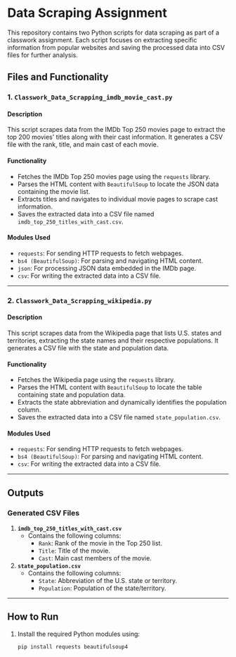 # Data Scraping Assignment
This repository contains two Python scripts for data scraping as part of a classwork assignment. Each script focuses on extracting specific information from popular websites and saving the processed data into CSV files for further analysis.
## Files and Functionality
### 1. `Classwork_Data_Scrapping_imdb_movie_cast.py`
#### **Description**
This script scrapes data from the IMDb Top 250 movies page to extract the top 200 movies' titles along with their cast information. It generates a CSV file with the rank, title, and main cast of each movie.
#### **Functionality**
- Fetches the IMDb Top 250 movies page using the `requests` library.
- Parses the HTML content with `BeautifulSoup` to locate the JSON data containing the movie list.
- Extracts titles and navigates to individual movie pages to scrape cast information.
- Saves the extracted data into a CSV file named `imdb_top_250_titles_with_cast.csv`.
#### **Modules Used**
- `requests`: For sending HTTP requests to fetch webpages.
- `bs4 (BeautifulSoup)`: For parsing and navigating HTML content.
- `json`: For processing JSON data embedded in the IMDb page.
- `csv`: For writing the extracted data into a CSV file.
---
### 2. `Classwork_Data_Scrapping_wikipedia.py`
#### **Description**
This script scrapes data from the Wikipedia page that lists U.S. states and territories, extracting the state names and their respective populations. It generates a CSV file with the state and population data.
#### **Functionality**
- Fetches the Wikipedia page using the `requests` library.
- Parses the HTML content with `BeautifulSoup` to locate the table containing state and population data.
- Extracts the state abbreviation and dynamically identifies the population column.
- Saves the extracted data into a CSV file named `state_population.csv`.
#### **Modules Used**
- `requests`: For sending HTTP requests to fetch webpages.
- `bs4 (BeautifulSoup)`: For parsing and navigating HTML content.
- `csv`: For writing the extracted data into a CSV file.
---
## Outputs
### Generated CSV Files
1. **`imdb_top_250_titles_with_cast.csv`**
   - Contains the following columns:
     - `Rank`: Rank of the movie in the Top 250 list.
     - `Title`: Title of the movie.
     - `Cast`: Main cast members of the movie.
2. **`state_population.csv`**
   - Contains the following columns:
     - `State`: Abbreviation of the U.S. state or territory.
     - `Population`: Population of the state/territory.
---
## How to Run
1. Install the required Python modules using:
   ```bash
   pip install requests beautifulsoup4
